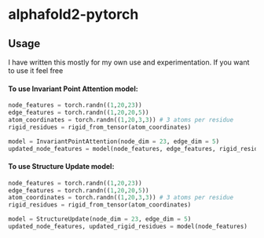 # alphafold2-pytorch

## Usage

I have written this mostly for my own use and experimentation. If you want to use it feel free

#### To use Invariant Point Attention model:

```python
node_features = torch.randn((1,20,23))
edge_features = torch.randn((1,20,20,5))
atom_coordinates = torch.randn((1,20,3,3)) # 3 atoms per residue
rigid_residues = rigid_from_tensor(atom_coordinates)

model = InvariantPointAttention(node_dim = 23, edge_dim = 5)
updated_node_features = model(node_features, edge_features, rigid_residues) # (1,20,23)
```

#### To use Structure Update model:


```python
node_features = torch.randn((1,20,23))
edge_features = torch.randn((1,20,20,5))
atom_coordinates = torch.randn((1,20,3,3)) # 3 atoms per residue
rigid_residues = rigid_from_tensor(atom_coordinates)

model = StructureUpdate(node_dim = 23, edge_dim = 5)
updated_node_features, updated_rigid_residues = model(node_features)
```
